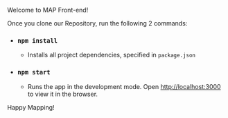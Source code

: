 Welcome to MAP Front-end! 

Once you clone our Repository, run the following 2 commands:

- ### `npm install`
    - Installs all project dependencies, specified in `package.json`
- ### `npm start`
    - Runs the app in the development mode.
Open [http://localhost:3000](http://localhost:3000) to view it in the browser.

Happy Mapping! 